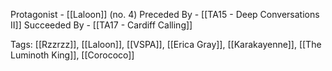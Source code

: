 Protagonist - [[Laloon]] (no. 4)
Preceded By - [[TA15 - Deep Conversations II]]
Succeeded By - [[TA17 - Cardiff Calling]]

Tags: [[Rzzrzz]], [[Laloon]], [[VSPA]], [[Erica Gray]], [[Karakayenne]], [[The Luminoth King]], [[Corococo]]